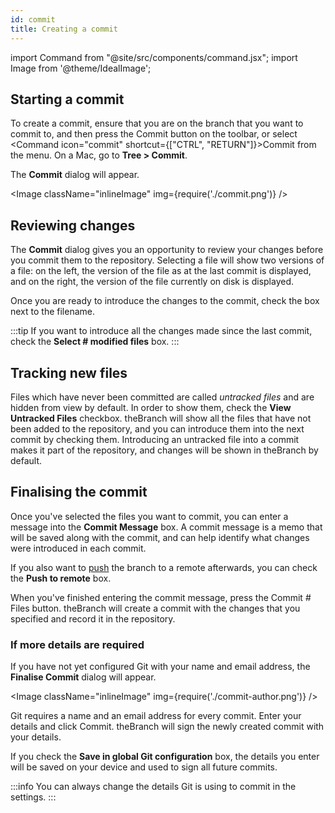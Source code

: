 ```yaml
---
id: commit
title: Creating a commit
---
```


import Command from "@site/src/components/command.jsx";
import Image from '@theme/IdealImage';

## Starting a commit

To create a commit, ensure that you are on the branch that you want to commit to, and then press the <Command icon="commit">Commit</Command> button on the toolbar, or select <Command icon="commit" shortcut={["CTRL", "RETURN"]}>Commit</Command> from the menu. On a Mac, go to **Tree > Commit**.

The **Commit** dialog will appear.

<Image className="inlineImage" img={require('./commit.png')} />

## Reviewing changes

The **Commit** dialog gives you an opportunity to review your changes before you commit them to the repository. Selecting a file will show two versions of a file: on the left, the version of the file as at the last commit is displayed, and on the right, the version of the file currently on disk is displayed.

Once you are ready to introduce the changes to the commit, check the box next to the filename.

:::tip
If you want to introduce all the changes made since the last commit, check the **Select # modified files** box.
:::

## Tracking new files

Files which have never been committed are called *untracked files* and are hidden from view by default. In order to show them, check the **View Untracked Files** checkbox. theBranch will show all the files that have not been added to the repository, and you can introduce them into the next commit by checking them. Introducing an untracked file into a commit makes it part of the repository, and changes will be shown in theBranch by default.

## Finalising the commit

Once you've selected the files you want to commit, you can enter a message into the **Commit Message** box. A commit message is a memo that will be saved along with the commit, and can help identify what changes were introduced in each commit.

If you also want to [push](../sharing/push.md) the branch to a remote afterwards, you can check the **Push to remote** box.

When you've finished entering the commit message, press the <Command icon="commit">Commit # Files</Command> button. theBranch will create a commit with the changes that you specified and record it in the repository.

### If more details are required

If you have not yet configured Git with your name and email address, the **Finalise Commit** dialog will appear.

<Image className="inlineImage" img={require('./commit-author.png')} />

Git requires a name and an email address for every commit. Enter your details and click <Command icon="commit">Commit</Command>. theBranch will sign the newly created commit with your details.

If you check the **Save in global Git configuration** box, the details you enter will be saved on your device and used to sign all future commits.

:::info
You can always change the details Git is using to commit in the settings.
:::